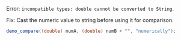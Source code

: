 Error: `incompatible types: double cannot be converted to String`.

Fix: Cast the numeric value to string before using it for comparison.

```java
demo_compare((double) numA, (double) numB + "", "numerically");
```
